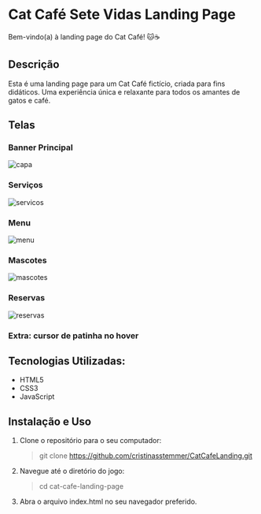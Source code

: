 # Cat Café Sete Vidas Landing Page

Bem-vindo(a) à landing page do Cat Café! 🐱☕️

## Descrição

Esta é uma landing page para um Cat Café fictício, criada para fins didáticos. 
Uma experiência única e relaxante para todos os amantes de gatos e café.

## Telas

### Banner Principal
![capa](https://github.com/cristinasstemmer/CatCafeLanding/assets/22963571/f469f27d-35b0-4325-833a-5d94e7fcac3e)

### Serviços
![servicos](https://github.com/cristinasstemmer/CatCafeLanding/assets/22963571/c6dd2d01-4e75-4899-b283-261f50d95e99)

### Menu
![menu](https://github.com/cristinasstemmer/CatCafeLanding/assets/22963571/2f0f4de4-45a2-45ea-b296-da5a665bde7a)

### Mascotes
![mascotes](https://github.com/cristinasstemmer/CatCafeLanding/assets/22963571/911d8275-9cd8-4c4e-bce1-5ac8ab172cfe)

### Reservas
![reservas](https://github.com/cristinasstemmer/CatCafeLanding/assets/22963571/3b484921-3880-4ce2-8c92-4d874ea597aa)

### Extra: cursor de patinha no hover

## Tecnologias Utilizadas:

- HTML5
- CSS3
- JavaScript

## Instalação e Uso

1. Clone o repositório para o seu computador:
   > git clone https://github.com/cristinasstemmer/CatCafeLanding.git

2. Navegue até o diretório do jogo:
   > cd cat-cafe-landing-page
   
3. Abra o arquivo index.html no seu navegador preferido.
